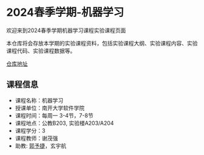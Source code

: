 # 2024春季学期-机器学习

欢迎来到2024春季学期机器学习课程实验课程页面

本仓库将会存放本学期的实验课程资料，包括实验课程大纲、实验课程内容、实验课程代码、实验课程数据等。

[仓库地址](https://github.com/Yujie-G/ML-2024Spring/)

## 课程信息

- 课程名称：机器学习
- 授课单位：南开大学软件学院
- 课程时间：每周一 3-4节，7-8节
- 课程地点：公教B203, 实验楼A203/A204
- 课程学分：3
- 课程教师：谢茂强
- 助教: [郭予捷](https://github.com/Yujie-G)，玄宇航

